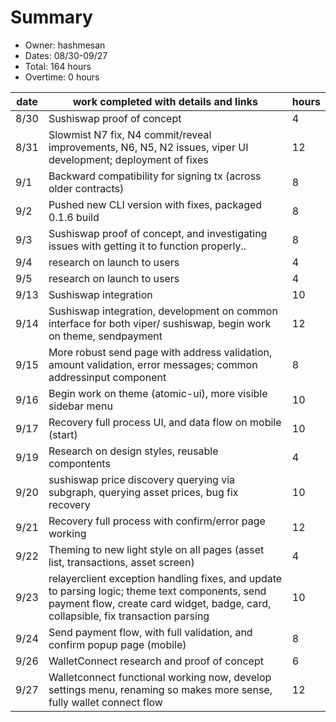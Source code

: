 # Summary
* Owner: hashmesan
* Dates: 08/30-09/27
* Total: 164 hours
* Overtime: 0 hours

| date | work completed with details and links                                                                                                                                                | hours |
| ---- | ------------------------------------------------------------------------------------------------------------------------------------------------------------------------------------ | ----- |
| 8/30 | Sushiswap proof of concept                                                                                                                                                           | 4     |
| 8/31 | Slowmist N7 fix, N4 commit/reveal improvements, N6, N5, N2 issues, viper UI development; deployment of fixes                                                                         | 12    |
| 9/1  | Backward compatibility for signing tx (across older contracts)                                                                                                                       | 8     |
| 9/2  | Pushed new CLI version with fixes, packaged 0.1.6 build                                                                                                                              | 8     |
| 9/3  | Sushiswap proof of concept, and investigating issues with getting it to function properly..                                                                                          | 8     |
| 9/4  | research on launch to users                                                                                                                                                          | 4     |
| 9/5  | research on launch to users                                                                                                                                                          | 4     |
| 9/13 | Sushiswap integration                                                                                                                                                                | 10    |
| 9/14 | Sushiswap integration, development on common interface for both viper/ sushiswap, begin work on theme, sendpayment                                                                   | 12    |
| 9/15 | More robust send page with address validation, amount validation, error messages; common addressinput component                                                                      | 8     |
| 9/16 | Begin work on theme (atomic-ui), more visible sidebar menu                                                                                                                           | 10    |
| 9/17 | Recovery full process UI, and data flow on mobile (start)                                                                                                                            | 10    |
| 9/19 | Research on design styles, reusable compontents                                                                                                                                      | 4     |
| 9/20 | sushiswap price discovery querying via subgraph, querying asset prices, bug fix recovery                                                                                             | 10    |
| 9/21 | Recovery full process with confirm/error page working                                                                                                                                | 12    |
| 9/22 | Theming to new light style on all pages (asset list, transactions, asset screen)                                                                                                     | 4     |
| 9/23 | relayerclient exception handling fixes, and update to parsing logic; theme text components, send payment flow, create card widget, badge, card, collapsible, fix transaction parsing | 10    |
| 9/24 | Send payment flow, with full validation, and confirm popup page (mobile)                                                                                                             | 8     |
| 9/26 | WalletConnect research and proof of concept                                                                                                                                          | 6     |
| 9/27 | Walletconnect functional working now, develop settings menu, renaming so makes more sense, fully wallet connect flow                                                                 | 12    |